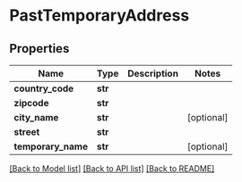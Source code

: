 # PastTemporaryAddress

## Properties
Name | Type | Description | Notes
------------ | ------------- | ------------- | -------------
**country_code** | **str** |  | 
**zipcode** | **str** |  | 
**city_name** | **str** |  | [optional] 
**street** | **str** |  | 
**temporary_name** | **str** |  | [optional] 

[[Back to Model list]](../README.md#documentation-for-models) [[Back to API list]](../README.md#documentation-for-api-endpoints) [[Back to README]](../README.md)


